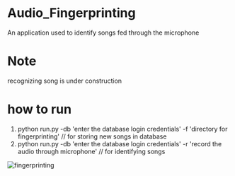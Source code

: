 # Audio_Fingerprinting
An application used to identify songs fed through the microphone

# Note 
recognizing song is under construction 

# how to run
1. python run.py -db 'enter the database login credentials' -f 'directory for fingerprinting' // for storing new songs in database
2. python run.py -db 'enter the database login credentials' -r 'record the audio through microphone' // for identifying songs

![fingerprinting](https://user-images.githubusercontent.com/43022435/52841567-a6499500-3122-11e9-87be-320fc5369f75.PNG)

